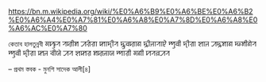 

https://bn.m.wikipedia.org/wiki/%E0%A6%B9%E0%A6%BE%E0%A6%B2%E0%A6%A4%E0%A7%81%E0%A6%A8%E0%A7%8D%E0%A6%A8%E0%A6%AC%E0%A7%80

কেতাব হালতুন্নবী
ꠉꠚꠥꠞ ꠞꠢꠤꠝ ꠀꠟ꠆ꠟꠣ ꠇꠣꠖꠤꠞ ꠍꠥꠛꠢꠣꠘ
ꠍꠤꠔꠣꠞꠣꠄ ꠈꠥꠛꠤ ꠖꠤꠟꠣ ꠡꠣꠔ ꠀꠍꠝꠣꠘ
ꠏꠝꠤꠘꠦꠞ ꠈꠥꠛꠤ ꠖꠤꠟꠣ ꠇꠔ ꠌꠤꠎꠦ ꠀꠞ
ꠡꠇꠟ ꠝꠢꠔꠣꠎ ꠈꠣꠟꠤ ꠉꠘꠤ ꠙꠞꠅꠀꠞ

 – প্রথম স্তবক - মুনশি সাদেক আলী[৪]

